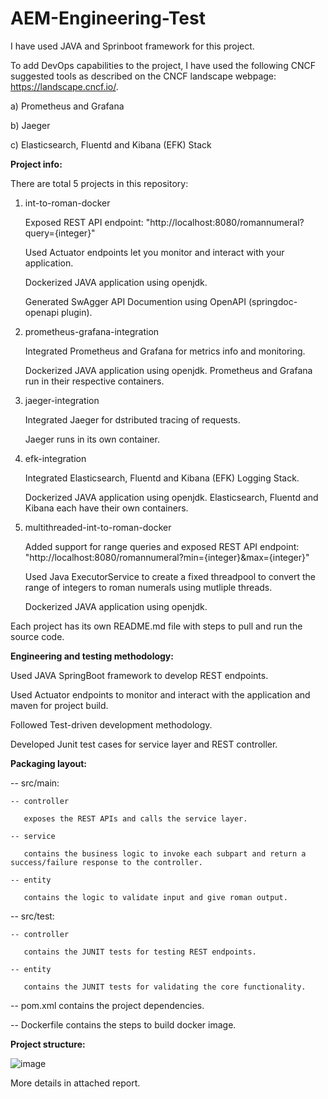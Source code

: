 # AEM-Engineering-Test

I have used JAVA and Sprinboot framework for this project.

To add DevOps capabilities to the project, I have used the following CNCF suggested tools as described on the CNCF landscape webpage: https://landscape.cncf.io/.

a) Prometheus and Grafana

b) Jaeger

c) Elasticsearch, Fluentd and Kibana (EFK) Stack



**Project info:**

There are total 5 projects in this repository:
1. int-to-roman-docker
 
   Exposed REST API endpoint: "http://localhost:8080/romannumeral?query={integer}"
   
   Used Actuator endpoints let you monitor and interact with your application.
   
   Dockerized JAVA application using openjdk.
   
   Generated SwAgger API Documention using OpenAPI (springdoc-openapi plugin).
   
2. prometheus-grafana-integration
   
   Integrated Prometheus and Grafana for metrics info and monitoring.
   
   Dockerized JAVA application using openjdk. Prometheus and Grafana run in their respective containers.

3. jaeger-integration

   Integrated Jaeger for dstributed tracing of requests.
   
   Jaeger runs in its own container.

4. efk-integration
  
   Integrated Elasticsearch, Fluentd and Kibana (EFK) Logging Stack. 
   
   Dockerized JAVA application using openjdk. Elasticsearch, Fluentd and Kibana each have their own containers.

5. multithreaded-int-to-roman-docker

   Added support for range queries and exposed REST API endpoint: "http://localhost:8080/romannumeral?min={integer}&max={integer}"
   
   Used Java ExecutorService to create a fixed threadpool to convert the range of integers to roman numerals using mutliple threads.
   
   Dockerized JAVA application using openjdk.

Each project has its own README.md file with steps to pull and run the source code.



**Engineering and testing methodology:**

Used JAVA SpringBoot framework to develop REST endpoints.

Used Actuator endpoints to monitor and interact with the application and maven for project build.  

Followed Test-driven development methodology.

Developed Junit test cases for service layer and REST controller.


**Packaging layout:**

-- src/main:

    -- controller
   
       exposes the REST APIs and calls the service layer. 
       
    -- service 
   
       contains the business logic to invoke each subpart and return a success/failure response to the controller.
       
    -- entity
   
       contains the logic to validate input and give roman output.
    
-- src/test:

    -- controller
   
       contains the JUNIT tests for testing REST endpoints.
       
    -- entity
   
       contains the JUNIT tests for validating the core functionality.
       
-- pom.xml contains the project dependencies.

-- Dockerfile contains the steps to build docker image.



**Project structure:**

![image](https://user-images.githubusercontent.com/47338443/147909114-886e3f09-f8de-4964-901c-0e131d288379.png)


More details in attached report.
